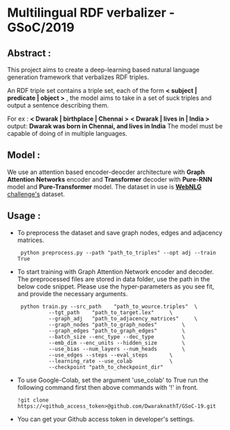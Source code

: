 ﻿# Multilingual RDF verbalizer - GSoC/2019 

## Abstract : 

This project aims to create a deep-learning based natural language generation framework that verbalizes 
RDF triples. 

An RDF triple set contains a triple set, each of the form **< subject | predicate | object >** , the model aims to take in a set of suck triples and output a sentence describing them.


For ex : 
**< Dwarak | birthplace | Chennai >** **< Dwarak | lives in | India >** 
output: 
**Dwarak was born in Chennai, and lives in India**
The model must be capable of doing of in multiple languages. 

## Model : 
We use an attention based encoder-deocder architecture with **Graph Attention Networks** encoder and **Transformer** decoder with **Pure-RNN** model and **Pure-Transformer** model. 
The dataset in use is [**WebNLG** challenge's](http://webnlg.loria.fr/pages/challenge.html) dataset.

## Usage : 
 - To preprocess the dataset and save graph nodes, edges and adjacency matrices. 
 

        python preprocess.py --path "path_to_triples" --opt adj --train True
 

 - To start training with Graph Attention Network encoder and decoder. The preprocessed files are stored in data folder, use the path in the below code snippet. Please use the hyper-parameters as you see fit, and provide the necessary arguments.
 	
        python train.py --src_path    "path_to_wource.triples" 	\ 
				 --tgt_path    "path_to_target.lex"	 	\
				 --graph_adj   "path_to_adjacency_matrices" 	\
				 --graph_nodes "path_to_graph_nodes"      	\
				 --graph_edges "path_to_graph_edges"	 	\
				 --batch_size --enc_type --dec_type 	 	\
				 --emb_dim --enc_units --hidden_size 	 	\ 
				 --use_bias --num_layers --num_heads 	 	\
				 --use_edges --steps --eval_steps		\
				 --learning_rate --use_colab			\
				 --checkpoint "path_to_checkpoint_dir"		
				 
				 
- To use Google-Colab, set the argument 'use_colab' to True run the following command first then above commands with '!' in front. 
	
   
	`!git clone https://<github_access_token>@github.com/DwaraknathT/GSoC-19.git` 
	
- You can get your Github access token in developer's settings. 




  
